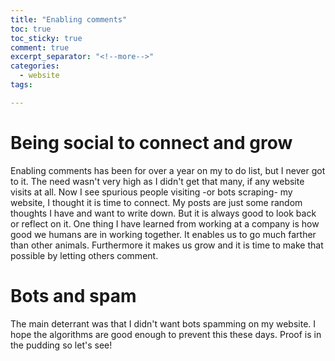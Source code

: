 ```yaml
---
title: "Enabling comments"
toc: true
toc_sticky: true
comment: true
excerpt_separator: "<!--more-->"
categories:
  - website
tags:

---
```

# Being social to connect and grow 
Enabling comments has been for over a year on my to do list, but I never got to it.
The need wasn't very high as I didn't get that many, if any website visits at all.
Now I see spurious people visiting -or bots scraping- my website, I thought it is time to connect.
My posts are just some random thoughts I have and want to write down.
But it is always good to look back or reflect on it.
One thing I have learned from working at a company is how good we humans are in working together.
It enables us to go much farther than other animals.
Furthermore it makes us grow and it is time to make that possible by letting others comment.

# Bots and spam
The main deterrant was that I didn't want bots spamming on my website.
I hope the algorithms are good enough to prevent this these days.
Proof is in the pudding so let's see!
